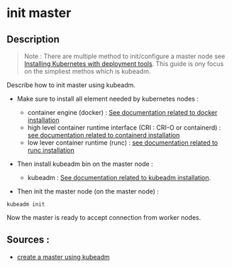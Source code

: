 # init master

## Description

> Note : There are multiple method to init/configure a master node see [Installing Kubernetes with deployment tools](https://kubernetes.io/docs/setup/production-environment/tools/). This guide is ony focus on the simpliest methos which is kubeadm.

Describe how to init master using kubeadm.

- Make sure to install all element needed by kubernetes nodes :
    - container engine (docker) : [See documentation related to docker installation](https://docs.docker.com/engine/install/)
    - high level container runtime interface (CRI : CRI-O or containerd) : [see documentation related to containerd installation](https://containerd.io/downloads/)
    - low lever container runtime (runc) : [see documentation related to runc installation](https://github.com/opencontainers/runc/releases)
    
- Then install kubeadm bin on the master node :
    - kubeadm : [See documentation related to kubeadm installation](https://kubernetes.io/docs/setup/production-environment/tools/kubeadm/install-kubeadm/).

- Then init the master node (on the master node) :
```
kubeadm init
```

Now the master is ready to accept connection from worker nodes.


## Sources :

- [create a master using kubeadm](https://kubernetes.io/fr/docs/setup/production-environment/tools/kubeadm/create-cluster-kubeadm/)